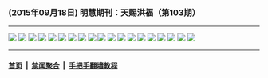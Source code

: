 ### (2015年09月18日) 明慧期刊：天赐洪福（第103期）

---

<img src="http://qikan.minghui.org/mhqkpage/qikanimage/2015/09/18/tchf-103-2in1-read-online1.png"/> 

<img src="http://qikan.minghui.org/mhqkpage/qikanimage/2015/09/18/tchf-103-2in1-read-online2.png"/> 

<img src="http://qikan.minghui.org/mhqkpage/qikanimage/2015/09/18/tchf-103-2in1-read-online3.png"/> 

<img src="http://qikan.minghui.org/mhqkpage/qikanimage/2015/09/18/tchf-103-2in1-read-online4.png"/> 

<img src="http://qikan.minghui.org/mhqkpage/qikanimage/2015/09/18/tchf-103-2in1-read-online5.png"/> 

<img src="http://qikan.minghui.org/mhqkpage/qikanimage/2015/09/18/tchf-103-2in1-read-online6.png"/> 

<img src="http://qikan.minghui.org/mhqkpage/qikanimage/2015/09/18/tchf-103-2in1-read-online7.png"/> 

<img src="http://qikan.minghui.org/mhqkpage/qikanimage/2015/09/18/tchf-103-2in1-read-online8.png"/> 

<img src="http://qikan.minghui.org/mhqkpage/qikanimage/2015/09/18/tchf-103-2in1-read-online9.png"/> 

<img src="http://qikan.minghui.org/mhqkpage/qikanimage/2015/09/18/tchf-103-2in1-read-online10.png"/> 

<img src="http://qikan.minghui.org/mhqkpage/qikanimage/2015/09/18/tchf-103-2in1-read-online11.png"/> 

<img src="http://qikan.minghui.org/mhqkpage/qikanimage/2015/09/18/tchf-103-2in1-read-online12.png"/> 

<img src="http://qikan.minghui.org/mhqkpage/qikanimage/2015/09/18/tchf-103-2in1-read-online13.png"/> 

<img src="http://qikan.minghui.org/mhqkpage/qikanimage/2015/09/18/tchf-103-2in1-read-online14.png"/> 

<img src="http://qikan.minghui.org/mhqkpage/qikanimage/2015/09/18/tchf-103-2in1-read-online15.png"/> 

<img src="http://qikan.minghui.org/mhqkpage/qikanimage/2015/09/18/tchf-103-2in1-read-online16.png"/> 

<img src="http://qikan.minghui.org/mhqkpage/qikanimage/2015/09/18/tchf-103-2in1-read-online17.png"/> 

<img src="http://qikan.minghui.org/mhqkpage/qikanimage/2015/09/18/tchf-103-2in1-read-online18.png"/> 

<img src="http://qikan.minghui.org/mhqkpage/qikanimage/2015/09/18/tchf-103-2in1-read-online19.png"/> 



---

#### [首页](../../../..) &nbsp;|&nbsp; [禁闻聚合](https://github.com/gfw-breaker/banned-news) &nbsp;|&nbsp; [手把手翻墙教程](https://github.com/gfw-breaker/guides) 